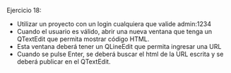 Ejercicio 18:
* Utilizar un proyecto con un login cualquiera que valide admin:1234
* Cuando el usuario es válido, abrir una nueva ventana que tenga un QTextEdit que permita mostrar código HTML.
* Esta ventana deberá tener un QLineEdit que permita ingresar una URL
* Cuando se pulse Enter, se deberá buscar el html de la URL escrita y se deberá publicar en el QTextEdit.
